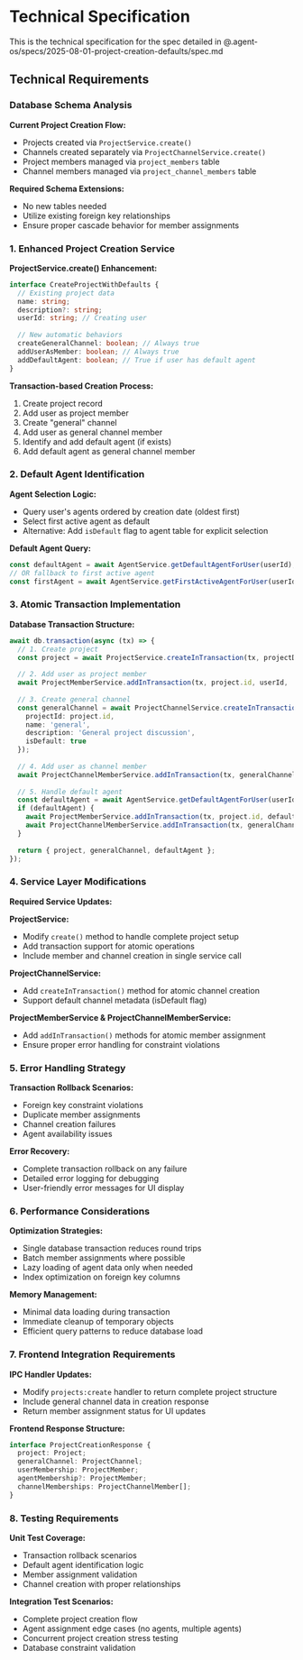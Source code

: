 # Technical Specification

This is the technical specification for the spec detailed in @.agent-os/specs/2025-08-01-project-creation-defaults/spec.md

## Technical Requirements

### Database Schema Analysis

**Current Project Creation Flow:**
- Projects created via `ProjectService.create()` 
- Channels created separately via `ProjectChannelService.create()`
- Project members managed via `project_members` table
- Channel members managed via `project_channel_members` table

**Required Schema Extensions:**
- No new tables needed
- Utilize existing foreign key relationships
- Ensure proper cascade behavior for member assignments

### 1. Enhanced Project Creation Service

**ProjectService.create() Enhancement:**
```typescript
interface CreateProjectWithDefaults {
  // Existing project data
  name: string;
  description?: string;
  userId: string; // Creating user
  
  // New automatic behaviors
  createGeneralChannel: boolean; // Always true
  addUserAsMember: boolean; // Always true  
  addDefaultAgent: boolean; // True if user has default agent
}
```

**Transaction-based Creation Process:**
1. Create project record
2. Add user as project member
3. Create "general" channel
4. Add user as general channel member
5. Identify and add default agent (if exists)
6. Add default agent as general channel member

### 2. Default Agent Identification

**Agent Selection Logic:**
- Query user's agents ordered by creation date (oldest first)
- Select first active agent as default
- Alternative: Add `isDefault` flag to agent table for explicit selection

**Default Agent Query:**
```typescript
const defaultAgent = await AgentService.getDefaultAgentForUser(userId);
// OR fallback to first active agent
const firstAgent = await AgentService.getFirstActiveAgentForUser(userId);
```

### 3. Atomic Transaction Implementation

**Database Transaction Structure:**
```typescript
await db.transaction(async (tx) => {
  // 1. Create project
  const project = await ProjectService.createInTransaction(tx, projectData);
  
  // 2. Add user as project member
  await ProjectMemberService.addInTransaction(tx, project.id, userId, 'owner');
  
  // 3. Create general channel
  const generalChannel = await ProjectChannelService.createInTransaction(tx, {
    projectId: project.id,
    name: 'general',
    description: 'General project discussion',
    isDefault: true
  });
  
  // 4. Add user as channel member  
  await ProjectChannelMemberService.addInTransaction(tx, generalChannel.id, userId);
  
  // 5. Handle default agent
  const defaultAgent = await AgentService.getDefaultAgentForUser(userId);
  if (defaultAgent) {
    await ProjectMemberService.addInTransaction(tx, project.id, defaultAgent.userId, 'agent');
    await ProjectChannelMemberService.addInTransaction(tx, generalChannel.id, defaultAgent.userId);
  }
  
  return { project, generalChannel, defaultAgent };
});
```

### 4. Service Layer Modifications

**Required Service Updates:**

**ProjectService:**
- Modify `create()` method to handle complete project setup
- Add transaction support for atomic operations
- Include member and channel creation in single service call

**ProjectChannelService:** 
- Add `createInTransaction()` method for atomic channel creation
- Support default channel metadata (isDefault flag)

**ProjectMemberService & ProjectChannelMemberService:**
- Add `addInTransaction()` methods for atomic member assignment
- Ensure proper error handling for constraint violations

### 5. Error Handling Strategy

**Transaction Rollback Scenarios:**
- Foreign key constraint violations
- Duplicate member assignments
- Channel creation failures
- Agent availability issues

**Error Recovery:**
- Complete transaction rollback on any failure
- Detailed error logging for debugging
- User-friendly error messages for UI display

### 6. Performance Considerations

**Optimization Strategies:**
- Single database transaction reduces round trips
- Batch member assignments where possible
- Lazy loading of agent data only when needed
- Index optimization on foreign key columns

**Memory Management:**
- Minimal data loading during transaction
- Immediate cleanup of temporary objects
- Efficient query patterns to reduce database load

### 7. Frontend Integration Requirements

**IPC Handler Updates:**
- Modify `projects:create` handler to return complete project structure
- Include general channel data in creation response
- Return member assignment status for UI updates

**Frontend Response Structure:**
```typescript
interface ProjectCreationResponse {
  project: Project;
  generalChannel: ProjectChannel;
  userMembership: ProjectMember;
  agentMembership?: ProjectMember;
  channelMemberships: ProjectChannelMember[];
}
```

### 8. Testing Requirements

**Unit Test Coverage:**
- Transaction rollback scenarios
- Default agent identification logic
- Member assignment validation
- Channel creation with proper relationships

**Integration Test Scenarios:**
- Complete project creation flow
- Agent assignment edge cases (no agents, multiple agents)
- Concurrent project creation stress testing
- Database constraint validation